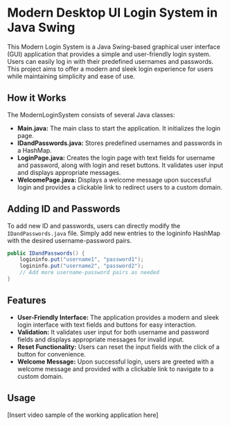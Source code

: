 
# Modern Desktop UI Login System in Java Swing
This Modern Login System is a Java Swing-based graphical user interface (GUI) application that provides a simple and user-friendly login system. Users can easily log in with their predefined usernames and passwords. This project aims to offer a modern and sleek login experience for users while maintaining simplicity and ease of use.

## How it Works
The ModernLoginSystem consists of several Java classes:

- **Main.java:** The main class to start the application. It initializes the login page.
- **IDandPasswords.java:** Stores predefined usernames and passwords in a HashMap.
- **LoginPage.java:** Creates the login page with text fields for username and password, along with login and reset buttons. It validates user input and displays appropriate messages.
- **WelcomePage.java:** Displays a welcome message upon successful login and provides a clickable link to redirect users to a custom domain.

## Adding ID and Passwords
To add new ID and passwords, users can directly modify the `IDandPasswords.java` file. Simply add new entries to the logininfo HashMap with the desired username-password pairs.

```java
public IDandPasswords() {
    logininfo.put("username1", "password1");
    logininfo.put("username2", "password2");
    // Add more username-password pairs as needed
}
```

## Features
- **User-Friendly Interface:** The application provides a modern and sleek login interface with text fields and buttons for easy interaction.
- **Validation:** It validates user input for both username and password fields and displays appropriate messages for invalid input.
- **Reset Functionality:** Users can reset the input fields with the click of a button for convenience.
- **Welcome Message:** Upon successful login, users are greeted with a welcome message and provided with a clickable link to navigate to a custom domain.

## Usage
[Insert video sample of the working application here]

